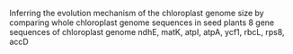 Inferring the evolution mechanism of the chloroplast genome size by comparing whole chloroplast genome sequences in seed plants
8 gene sequences of chloroplast genome
ndhE, matK, atpI, atpA, ycf1, rbcL, rps8, accD
